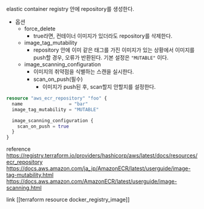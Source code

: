 elastic container registry 안에 repository를 생성한다.

- 옵션
	- force_delete
		- true라면, 컨테이너 이미지가 있더라도 repository를 삭제한다.
	- image_tag_mutability
		- repository 안에 이미 같은 태그를 가진 이미지가 있는 상황에서 이미지를 push할 경우, 오류가 반환된다. 기본 설정은 `"MUTABLE"` 이다.
	- image_scanning_configuration
		- 이미지의 취약점을 식별하는 스캔을 실시한다.
		- scan_on_push(필수)
			- 이미지가 push된 후, scan할지 안할지를 설정한다.

```terraform
resource "aws_ecr_repository" "foo" {
  name                 = "bar"
  image_tag_mutability = "MUTABLE"

  image_scanning_configuration {
    scan_on_push = true
  }
}
```

reference
https://registry.terraform.io/providers/hashicorp/aws/latest/docs/resources/ecr_repository
https://docs.aws.amazon.com/ja_jp/AmazonECR/latest/userguide/image-tag-mutability.html
https://docs.aws.amazon.com/AmazonECR/latest/userguide/image-scanning.html



link
[[terraform resource docker_registry_image]]
